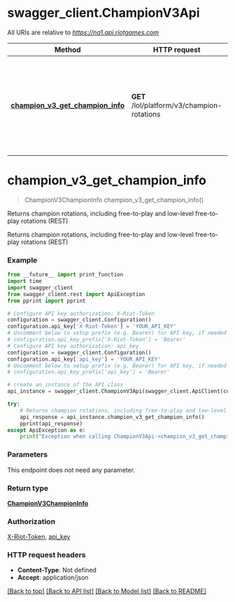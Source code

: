 # swagger_client.ChampionV3Api

All URIs are relative to *https://na1.api.riotgames.com*

Method | HTTP request | Description
------------- | ------------- | -------------
[**champion_v3_get_champion_info**](ChampionV3Api.md#champion_v3_get_champion_info) | **GET** /lol/platform/v3/champion-rotations | Returns champion rotations, including free-to-play and low-level free-to-play rotations (REST)


# **champion_v3_get_champion_info**
> ChampionV3ChampionInfo champion_v3_get_champion_info()

Returns champion rotations, including free-to-play and low-level free-to-play rotations (REST)

Returns champion rotations, including free-to-play and low-level free-to-play rotations (REST)

### Example
```python
from __future__ import print_function
import time
import swagger_client
from swagger_client.rest import ApiException
from pprint import pprint

# Configure API key authorization: X-Riot-Token
configuration = swagger_client.Configuration()
configuration.api_key['X-Riot-Token'] = 'YOUR_API_KEY'
# Uncomment below to setup prefix (e.g. Bearer) for API key, if needed
# configuration.api_key_prefix['X-Riot-Token'] = 'Bearer'
# Configure API key authorization: api_key
configuration = swagger_client.Configuration()
configuration.api_key['api_key'] = 'YOUR_API_KEY'
# Uncomment below to setup prefix (e.g. Bearer) for API key, if needed
# configuration.api_key_prefix['api_key'] = 'Bearer'

# create an instance of the API class
api_instance = swagger_client.ChampionV3Api(swagger_client.ApiClient(configuration))

try:
    # Returns champion rotations, including free-to-play and low-level free-to-play rotations (REST)
    api_response = api_instance.champion_v3_get_champion_info()
    pprint(api_response)
except ApiException as e:
    print("Exception when calling ChampionV3Api->champion_v3_get_champion_info: %s\n" % e)
```

### Parameters
This endpoint does not need any parameter.

### Return type

[**ChampionV3ChampionInfo**](ChampionV3ChampionInfo.md)

### Authorization

[X-Riot-Token](../README.md#X-Riot-Token), [api_key](../README.md#api_key)

### HTTP request headers

 - **Content-Type**: Not defined
 - **Accept**: application/json

[[Back to top]](#) [[Back to API list]](../README.md#documentation-for-api-endpoints) [[Back to Model list]](../README.md#documentation-for-models) [[Back to README]](../README.md)

